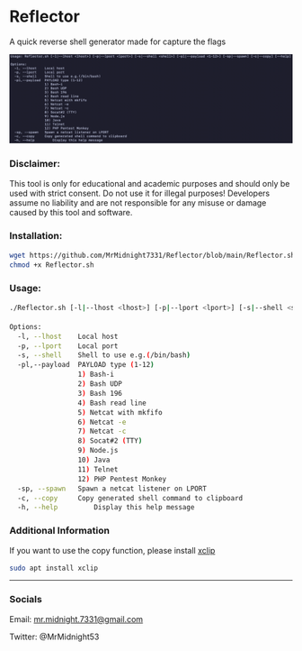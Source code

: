 # Reflector
A quick reverse shell generator made for capture the flags

![Example](Assets/Example.png)

### Disclaimer:
This tool is only for educational and academic purposes and should only be used with strict consent. Do not use it for illegal purposes! Developers assume no liability and are not responsible for any misuse or damage caused by this tool and software.

### Installation:
```bash
wget https://github.com/MrMidnight7331/Reflector/blob/main/Reflector.sh
chmod +x Reflector.sh
```
### Usage:
```bash
./Reflector.sh [-l|--lhost <lhost>] [-p|--lport <lport>] [-s|--shell <shell>] [-pl|--payload <1-12>] [-sp|--spawn] [-c|--copy] [--help]

Options:
  -l, --lhost    Local host
  -p, --lport    Local port
  -s, --shell    Shell to use e.g.(/bin/bash)
  -pl,--payload  PAYLOAD type (1-12)
                 1) Bash-i
                 2) Bash UDP
                 3) Bash 196
                 4) Bash read line
                 5) Netcat with mkfifo
                 6) Netcat -e
                 7) Netcat -c
                 8) Socat#2 (TTY)
                 9) Node.js
                 10) Java
                 11) Telnet
                 12) PHP Pentest Monkey
  -sp, --spawn   Spawn a netcat listener on LPORT
  -c, --copy     Copy generated shell command to clipboard
  -h, --help         Display this help message
```
### Additional Information

If you want to use the copy function, please install [xclip](https://github.com/astrand/xclip)
```bash
sudo apt install xclip
```

---
### Socials

Email: mr.midnight.7331@gmail.com

Twitter: @MrMidnight53
